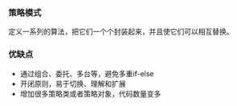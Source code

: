 ### 策略模式
定义一系列的算法，把它们一个个封装起来，并且使它们可以相互替换。

### 优缺点
- 通过组合、委托、多台等，避免多重if-else
- 开闭原则，易于切换、理解和扩展
- 增加很多策略类或者策略对象，代码数量变多